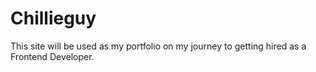 # Chillieguy

This site will be used as my portfolio on my journey to getting hired as a Frontend Developer.

